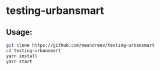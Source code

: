 # testing-urbansmart

## Usage:

```sh
git clone https://github.com/neandreev/testing-urbansmart
cd testing-urbansmart
yarn install
yarn start
```